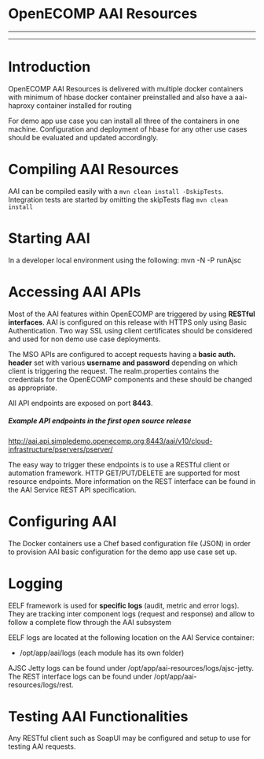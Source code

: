 # OpenECOMP AAI Resources

---
---

# Introduction

OpenECOMP AAI Resources is delivered with multiple docker containers with minimum of hbase docker container preinstalled and also have a aai-haproxy container installed for routing

For demo app use case you can install all three of the containers in one machine. Configuration and deployment of hbase for any other use cases should be evaluated and updated accordingly.

# Compiling AAI Resources

AAI can be compiled easily with a `mvn clean install -DskipTests`. Integration tests are started by omitting the skipTests flag `mvn clean install`

# Starting AAI

In a developer local environment using the following: mvn -N -P runAjsc

# Accessing AAI APIs

Most of the AAI features within OpenECOMP are triggered by using **RESTful interfaces**. AAI  is configured on this release with HTTPS only using Basic Authentication. Two way SSL using client certificates should be considered and used for non demo use case deployments.

The MSO APIs are configured to accept requests having a **basic auth. header** set with various **username and password** depending on which client is triggering the request. The realm.properties contains the credentials for the OpenECOMP components and these should be changed as appropriate.

All API endpoints are exposed on port **8443**.

##### Example API endpoints in the first open source release 

http://aai.api.simpledemo.openecomp.org:8443/aai/v10/cloud-infrastructure/pservers/pserver/<pserver-id>

The easy way to trigger these endpoints is to use a RESTful client or automation framework. HTTP GET/PUT/DELETE are supported for most resource endpoints. More information on the REST interface can be found in the AAI Service REST API specification.

# Configuring AAI

The Docker containers use a Chef based configuration file (JSON) in order to provision AAI basic configuration for the demo app use case set up. 
 
# Logging

EELF framework is used for **specific logs** (audit, metric and error logs). They are tracking inter component logs (request and response) and allow to follow a complete flow through the AAI subsystem
 
EELF logs are located at the following location on the AAI Service container:

- /opt/app/aai/logs (each module has its own folder)

AJSC Jetty logs can be found under /opt/app/aai-resources/logs/ajsc-jetty.
The REST interface logs can be found under /opt/app/aai-resources/logs/rest.

# Testing AAI Functionalities
Any RESTful client such as SoapUI may be configured and setup to use for testing AAI requests.




